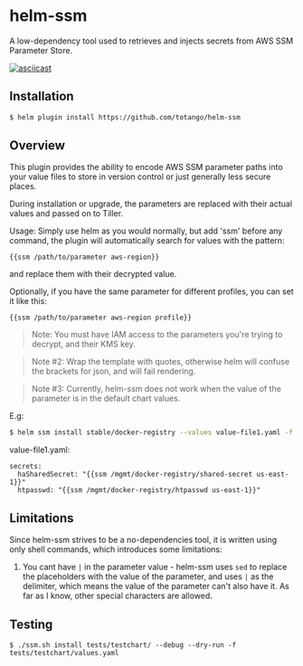 # helm-ssm
A low-dependency tool used to retrieves and injects secrets from AWS SSM Parameter Store.

[![asciicast](https://asciinema.org/a/247712.png)](https://asciinema.org/a/247712)


## Installation
```bash
$ helm plugin install https://github.com/totango/helm-ssm
```

## Overview
This plugin provides the ability to encode AWS SSM parameter paths into your
value files to store in version control or just generally less secure places.

During installation or upgrade, the parameters are replaced with their actual values
and passed on to Tiller.

Usage:
Simply use helm as you would normally, but add 'ssm' before any command,
the plugin will automatically search for values with the pattern:
```
{{ssm /path/to/parameter aws-region}}
```
and replace them with their decrypted value.

Optionally, if you have the same parameter for different profiles, you can set it like this:
```
{{ssm /path/to/parameter aws-region profile}}
```


>Note: You must have IAM access to the parameters you're trying to decrypt, and their KMS key.

>Note #2: Wrap the template with quotes, otherwise helm will confuse the brackets for json, and will fail rendering.

>Note #3: Currently, helm-ssm does not work when the value of the parameter is in the default chart values.

E.g:
```bash
$ helm ssm install stable/docker-registry --values value-file1.yaml -f value-file2.yaml
```

value-file1.yaml:
```
secrets:
  haSharedSecret: "{{ssm /mgmt/docker-registry/shared-secret us-east-1}}"
  htpasswd: "{{ssm /mgmt/docker-registry/htpasswd us-east-1}}"
```

## Limitations
Since helm-ssm strives to be a no-dependencies tool, it is written using only shell commands, which introduces some limitations:

1. You cant have `|` in the parameter value - helm-ssm uses `sed` to replace the placeholders with the value of the parameter, and uses `|` as the delimiter, which means the value of the parameter can't also have it. As far as I know, other special characters are allowed.

## Testing
```
$ ./ssm.sh install tests/testchart/ --debug --dry-run -f tests/testchart/values.yaml
```
